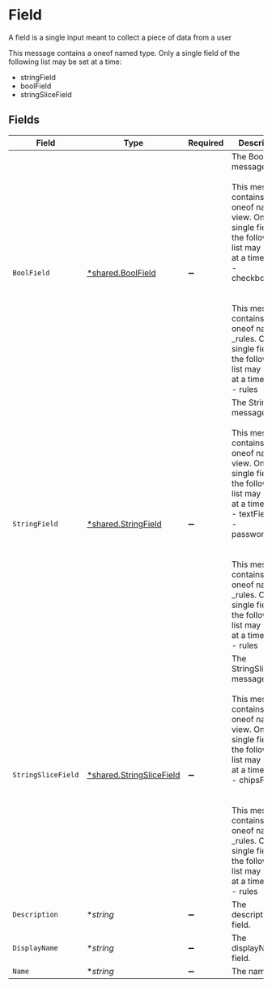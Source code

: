 # Field

A field is a single input meant to collect a piece of data from a user

This message contains a oneof named type. Only a single field of the following list may be set at a time:
  - stringField
  - boolField
  - stringSliceField



## Fields

| Field                                                                                                                                                                                                                                                                                        | Type                                                                                                                                                                                                                                                                                         | Required                                                                                                                                                                                                                                                                                     | Description                                                                                                                                                                                                                                                                                  |
| -------------------------------------------------------------------------------------------------------------------------------------------------------------------------------------------------------------------------------------------------------------------------------------------- | -------------------------------------------------------------------------------------------------------------------------------------------------------------------------------------------------------------------------------------------------------------------------------------------- | -------------------------------------------------------------------------------------------------------------------------------------------------------------------------------------------------------------------------------------------------------------------------------------------- | -------------------------------------------------------------------------------------------------------------------------------------------------------------------------------------------------------------------------------------------------------------------------------------------- |
| `BoolField`                                                                                                                                                                                                                                                                                  | [*shared.BoolField](../../../pkg/models/shared/boolfield.md)                                                                                                                                                                                                                                 | :heavy_minus_sign:                                                                                                                                                                                                                                                                           | The BoolField message.<br/><br/>This message contains a oneof named view. Only a single field of the following list may be set at a time:<br/>  - checkboxField<br/><br/><br/>This message contains a oneof named _rules. Only a single field of the following list may be set at a time:<br/>  - rules<br/> |
| `StringField`                                                                                                                                                                                                                                                                                | [*shared.StringField](../../../pkg/models/shared/stringfield.md)                                                                                                                                                                                                                             | :heavy_minus_sign:                                                                                                                                                                                                                                                                           | The StringField message.<br/><br/>This message contains a oneof named view. Only a single field of the following list may be set at a time:<br/>  - textField<br/>  - passwordField<br/><br/><br/>This message contains a oneof named _rules. Only a single field of the following list may be set at a time:<br/>  - rules<br/> |
| `StringSliceField`                                                                                                                                                                                                                                                                           | [*shared.StringSliceField](../../../pkg/models/shared/stringslicefield.md)                                                                                                                                                                                                                   | :heavy_minus_sign:                                                                                                                                                                                                                                                                           | The StringSliceField message.<br/><br/>This message contains a oneof named view. Only a single field of the following list may be set at a time:<br/>  - chipsField<br/><br/><br/>This message contains a oneof named _rules. Only a single field of the following list may be set at a time:<br/>  - rules<br/> |
| `Description`                                                                                                                                                                                                                                                                                | **string*                                                                                                                                                                                                                                                                                    | :heavy_minus_sign:                                                                                                                                                                                                                                                                           | The description field.                                                                                                                                                                                                                                                                       |
| `DisplayName`                                                                                                                                                                                                                                                                                | **string*                                                                                                                                                                                                                                                                                    | :heavy_minus_sign:                                                                                                                                                                                                                                                                           | The displayName field.                                                                                                                                                                                                                                                                       |
| `Name`                                                                                                                                                                                                                                                                                       | **string*                                                                                                                                                                                                                                                                                    | :heavy_minus_sign:                                                                                                                                                                                                                                                                           | The name field.                                                                                                                                                                                                                                                                              |